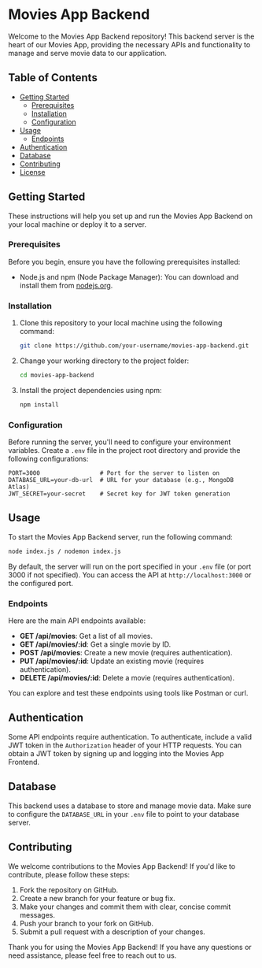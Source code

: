 # Movies App Backend

Welcome to the Movies App Backend repository! This backend server is the heart of our Movies App, providing the necessary APIs and functionality to manage and serve movie data to our application.

## Table of Contents

- [Getting Started](#getting-started)
  - [Prerequisites](#prerequisites)
  - [Installation](#installation)
  - [Configuration](#configuration)
- [Usage](#usage)
  - [Endpoints](#endpoints)
- [Authentication](#authentication)
- [Database](#database)
- [Contributing](#contributing)
- [License](#license)

## Getting Started

These instructions will help you set up and run the Movies App Backend on your local machine or deploy it to a server.

### Prerequisites

Before you begin, ensure you have the following prerequisites installed:

- Node.js and npm (Node Package Manager): You can download and install them from [nodejs.org](https://nodejs.org/).

### Installation

1. Clone this repository to your local machine using the following command:

   ```bash
   git clone https://github.com/your-username/movies-app-backend.git
   ```

2. Change your working directory to the project folder:

   ```bash
   cd movies-app-backend
   ```

3. Install the project dependencies using npm:

   ```bash
   npm install
   ```

### Configuration

Before running the server, you'll need to configure your environment variables. Create a `.env` file in the project root directory and provide the following configurations:

```env
PORT=3000                 # Port for the server to listen on
DATABASE_URL=your-db-url  # URL for your database (e.g., MongoDB Atlas)
JWT_SECRET=your-secret    # Secret key for JWT token generation
```

## Usage

To start the Movies App Backend server, run the following command:

```bash
node index.js / nodemon index.js
```

By default, the server will run on the port specified in your `.env` file (or port 3000 if not specified). You can access the API at `http://localhost:3000` or the configured port.

### Endpoints

Here are the main API endpoints available:

- **GET /api/movies**: Get a list of all movies.
- **GET /api/movies/:id**: Get a single movie by ID.
- **POST /api/movies**: Create a new movie (requires authentication).
- **PUT /api/movies/:id**: Update an existing movie (requires authentication).
- **DELETE /api/movies/:id**: Delete a movie (requires authentication).

You can explore and test these endpoints using tools like Postman or curl.

## Authentication

Some API endpoints require authentication. To authenticate, include a valid JWT token in the `Authorization` header of your HTTP requests. You can obtain a JWT token by signing up and logging into the Movies App Frontend.

## Database

This backend uses a database to store and manage movie data. Make sure to configure the `DATABASE_URL` in your `.env` file to point to your database server.

## Contributing

We welcome contributions to the Movies App Backend! If you'd like to contribute, please follow these steps:

1. Fork the repository on GitHub.
2. Create a new branch for your feature or bug fix.
3. Make your changes and commit them with clear, concise commit messages.
4. Push your branch to your fork on GitHub.
5. Submit a pull request with a description of your changes.



Thank you for using the Movies App Backend! If you have any questions or need assistance, please feel free to reach out to us.
